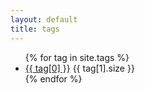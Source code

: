 ```yaml
---
layout: default
title: tags
---
```

<ul class='list-group list-group-light'>
  {% for tag in site.tags %}
    <li class='list-group-item d-flex justify-content-between align-items-center'>
      <a href='{{ '/tags/' | append: tag[0] | relative_url }}'>{{ tag[0] }}</a>
      <span class='badge badge-info rounded-pill'>{{ tag[1].size }}</span>
    </li>
  {% endfor %}
</ul>
